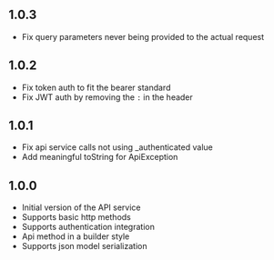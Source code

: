 ## 1.0.3
- Fix query parameters never being provided to the actual request

## 1.0.2
- Fix token auth to fit the bearer standard
- Fix JWT auth by removing the `:` in the header

## 1.0.1
- Fix api service calls not using _authenticated value
- Add meaningful toString for ApiException

## 1.0.0

- Initial version of the API service
- Supports basic http methods
- Supports authentication integration
- Api method in a builder style
- Supports json model serialization

